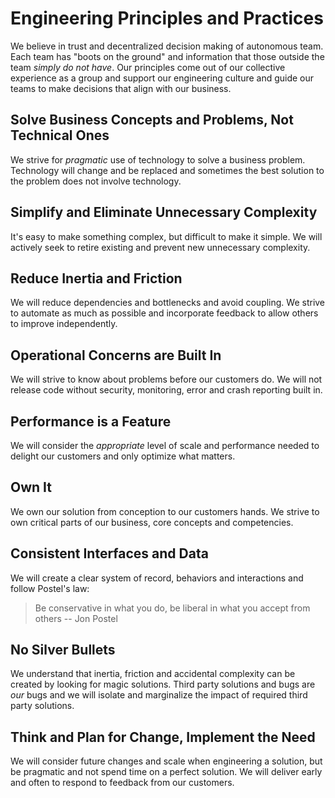 # Engineering Principles and Practices
We believe in trust and decentralized decision making of autonomous team. Each team has "boots on the ground" and information that those outside the team _simply do not have_. Our principles come out of our collective experience as a group and support our engineering culture and guide our teams to make decisions that align with our business.

## Solve Business Concepts and Problems, Not Technical Ones
We strive for _pragmatic_ use of technology to solve a business problem. Technology will change and be replaced and sometimes the best solution to the problem does not involve technology.

## Simplify and Eliminate Unnecessary Complexity
It's easy to make something complex, but difficult to make it simple. We will actively seek to retire existing and prevent new unnecessary complexity.

## Reduce Inertia and Friction
We will reduce dependencies and bottlenecks and avoid coupling. We strive to automate as much as possible and incorporate feedback to allow others to improve independently.

## Operational Concerns are Built In
We will strive to know about problems before our customers do. We will not release code without security, monitoring, error and crash reporting built in.

## Performance is a Feature
We will consider the _appropriate_ level of scale and performance needed to delight our customers and only optimize what matters.

## Own It
We own our solution from conception to our customers hands. We strive to own critical parts of our business, core concepts and competencies.

## Consistent Interfaces and Data
We will create a clear system of record, behaviors and interactions and follow Postel's law:
> Be conservative in what you do, be liberal in what you accept from others
>                     -- Jon Postel

## No Silver Bullets
We understand that inertia, friction and accidental complexity can be created by looking for magic solutions. Third party solutions and bugs are _our_ bugs and we will isolate and marginalize the impact of required third party solutions.

## Think and Plan for Change, Implement the Need
We will consider future changes and scale when engineering a solution, but be pragmatic and not spend time on a perfect solution. We will deliver early and often to respond to feedback from our customers.
